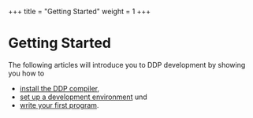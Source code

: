 +++
title = "Getting Started"
weight = 1
+++

# Getting Started

The following articles will introduce you to DDP development by showing you how to
* [install the DDP compiler](/Bedienungsanleitung/EN/Einstieg/Installation), 
* [set up a development environment](/Bedienungsanleitung/EN/Einstieg/Entwicklungs-umgebung%20einrichten) und 
* [write your first program](/Bedienungsanleitung/EN/Einstieg/Erstes%20Programm).